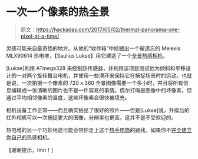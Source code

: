 # 一次一个像素的热全景

> 原文：<https://hackaday.com/2017/05/02/thermal-panorama-one-pixel-at-a-time/>

灵感可能来自最奇怪的地方。从他的“收件箱”中挖掘出一个被遗忘的 Melexis MLX90614 热电堆，【Saulius Lukse】用它建造了一个[全景热感相机](http://kurokesu.com/main/2017/04/18/diy-thermal-vision-shoots-360-panoramas/)。

[Lukse]利用 ATmega328 来控制热传感器，并利用该项目测试他为倾斜和平移设计的一对两个旋转舞台电机，并使用一些滑环来保持它在捕捉场景时的运动。也就是说，一次拍摄一个像素的 720 x 360 全景图像需要一个多小时，并且将所有信息编辑成一张清晰的图片也不是一件容易的事情。偶尔打嗝是图像中的坏像素，但通过平均相邻像素的温度，这些坏像素会很快被填充。

相机设备工作正常——而且确实拍出了很好的照片——但是[Lukse]说，升级后的红外相机可以一次捕捉更大的图像，分辨率也更高，这并不是不受欢迎的。

热电堆的另一个巧妙用途可能会带你走上这个[热手电筒](http://hackaday.com/2013/01/03/an-absurdly-clever-thermal-imaging-camera/)的路线。如果你不[完全建立你自己的](http://hackaday.com/2013/12/01/diy-thermal-imaging-camera/)热感相机。

【谢谢提示，Imn！]